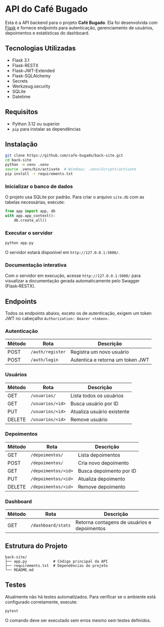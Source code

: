 # API do Café Bugado

Esta é a API backend para o projeto **Café Bugado**. Ela foi desenvolvida com [Flask](https://flask.palletsprojects.com/) e fornece endpoints para autenticação, gerenciamento de usuários, depoimentos e estatísticas do dashboard.

## Tecnologias Utilizadas

- Flask 3.1
- Flask-RESTX
- Flask-JWT-Extended
- Flask-SQLAlchemy
- Secrets
- Werkzeug.security
- SQLite
- Datetime

## Requisitos

- Python 3.12 ou superior
- `pip` para instalar as dependências

## Instalação

```bash
git clone https://github.com/cafe-bugado/back-site.git
cd back-site
python -m venv .venv
source .venv/bin/activate  # Windows: .venv\Scripts\activate
pip install -r requirements.txt
```

### Inicializar o banco de dados

O projeto usa SQLite por padrão. Para criar o arquivo `site.db` com as tabelas necessárias, execute:

```python
from app import app, db
with app.app_context():
    db.create_all()
```

### Executar o servidor

```bash
python app.py
```

O servidor estará disponível em `http://127.0.0.1:5000/`.

### Documentação interativa

Com o servidor em execução, acesse `http://127.0.0.1:5000/` para visualizar a documentação gerada automaticamente pelo Swagger (Flask‑RESTX).

## Endpoints

Todos os endpoints abaixo, exceto os de autenticação, exigem um token JWT no cabeçalho `Authorization: Bearer <token>`.

### Autenticação

| Método | Rota            | Descrição                        |
| ------ | --------------- | -------------------------------- |
| POST   | `/auth/register`| Registra um novo usuário         |
| POST   | `/auth/login`   | Autentica e retorna um token JWT |

### Usuários

| Método | Rota                 | Descrição                     |
| ------ | -------------------- | ----------------------------- |
| GET    | `/usuarios/`         | Lista todos os usuários       |
| GET    | `/usuarios/<id>`     | Busca usuário por ID          |
| PUT    | `/usuarios/<id>`     | Atualiza usuário existente    |
| DELETE | `/usuarios/<id>`     | Remove usuário                |

### Depoimentos

| Método | Rota                      | Descrição                         |
| ------ | ------------------------- | --------------------------------- |
| GET    | `/depoimentos/`           | Lista depoimentos                 |
| POST   | `/depoimentos/`           | Cria novo depoimento              |
| GET    | `/depoimentos/<id>`       | Busca depoimento por ID           |
| PUT    | `/depoimentos/<id>`       | Atualiza depoimento               |
| DELETE | `/depoimentos/<id>`       | Remove depoimento                 |

### Dashboard

| Método | Rota                | Descrição                                         |
| ------ | ------------------- | ------------------------------------------------- |
| GET    | `/dashboard/stats`  | Retorna contagens de usuários e depoimentos       |

## Estrutura do Projeto

```
back-site/
├── app.py            # Código principal da API
├── requirements.txt  # Dependências do projeto
└── README.md
```

## Testes

Atualmente não há testes automatizados. Para verificar se o ambiente está configurado corretamente, execute:

```bash
pytest
```

O comando deve ser executado sem erros mesmo sem testes definidos.

